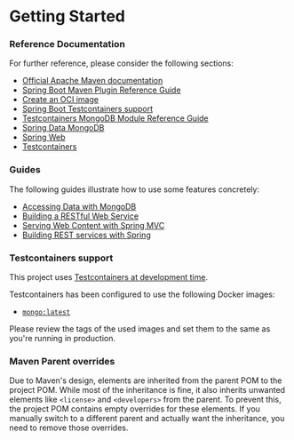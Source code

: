 # Getting Started

### Reference Documentation
For further reference, please consider the following sections:

* [Official Apache Maven documentation](https://maven.apache.org/guides/index.html)
* [Spring Boot Maven Plugin Reference Guide](https://docs.spring.io/spring-boot/3.4.2/maven-plugin)
* [Create an OCI image](https://docs.spring.io/spring-boot/3.4.2/maven-plugin/build-image.html)
* [Spring Boot Testcontainers support](https://docs.spring.io/spring-boot/3.4.2/reference/testing/testcontainers.html#testing.testcontainers)
* [Testcontainers MongoDB Module Reference Guide](https://java.testcontainers.org/modules/databases/mongodb/)
* [Spring Data MongoDB](https://docs.spring.io/spring-boot/3.4.2/reference/data/nosql.html#data.nosql.mongodb)
* [Spring Web](https://docs.spring.io/spring-boot/3.4.2/reference/web/servlet.html)
* [Testcontainers](https://java.testcontainers.org/)

### Guides
The following guides illustrate how to use some features concretely:

* [Accessing Data with MongoDB](https://spring.io/guides/gs/accessing-data-mongodb/)
* [Building a RESTful Web Service](https://spring.io/guides/gs/rest-service/)
* [Serving Web Content with Spring MVC](https://spring.io/guides/gs/serving-web-content/)
* [Building REST services with Spring](https://spring.io/guides/tutorials/rest/)

### Testcontainers support

This project uses [Testcontainers at development time](https://docs.spring.io/spring-boot/3.4.2/reference/features/dev-services.html#features.dev-services.testcontainers).

Testcontainers has been configured to use the following Docker images:

* [`mongo:latest`](https://hub.docker.com/_/mongo)

Please review the tags of the used images and set them to the same as you're running in production.

### Maven Parent overrides

Due to Maven's design, elements are inherited from the parent POM to the project POM.
While most of the inheritance is fine, it also inherits unwanted elements like `<license>` and `<developers>` from the parent.
To prevent this, the project POM contains empty overrides for these elements.
If you manually switch to a different parent and actually want the inheritance, you need to remove those overrides.

